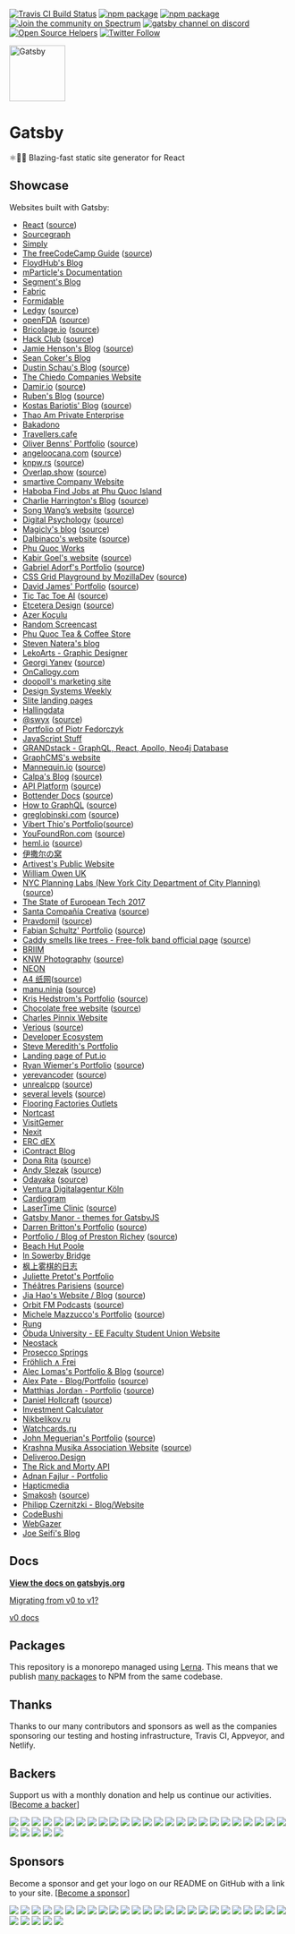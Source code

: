 [![Travis CI Build Status](https://travis-ci.org/gatsbyjs/gatsby.svg?branch=master)](https://travis-ci.org/gatsbyjs/gatsby)
[![npm package](https://img.shields.io/npm/v/gatsby.svg?style=flat-square)](https://www.npmjs.org/package/gatsby)
[![npm package](https://img.shields.io/npm/dm/gatsby.svg)](https://npmcharts.com/compare/gatsby?minimal=true)
[![Join the community on Spectrum](https://withspectrum.github.io/badge/badge.svg)](https://spectrum.chat/gatsby-js)
[![gatsby channel on discord](https://img.shields.io/badge/discord-gatsby%40reactiflux-738bd7.svg?style=flat-square)](https://discord.gg/0ZcbPKXt5bVoxkfV)
[![Open Source Helpers](https://www.codetriage.com/gatsbyjs/gatsby/badges/users.svg)](https://www.codetriage.com/gatsbyjs/gatsby)
[![Twitter Follow](https://img.shields.io/twitter/follow/gatsbyjs.svg?style=social)](https://twitter.com/gatsbyjs)

<img alt="Gatsby" src="https://www.gatsbyjs.org/monogram.svg" width="100">

# Gatsby

⚛️📄🚀 Blazing-fast static site generator for React

## Showcase

Websites built with Gatsby:

* [React](https://reactjs.org/)
  ([source](https://github.com/reactjs/reactjs.org))
* [Sourcegraph](https://about.sourcegraph.com)
* [Simply](https://simply.co.za)
* [The freeCodeCamp Guide](https://guide.freecodecamp.org)
  ([source](https://github.com/freeCodeCamp/guides))
* [FloydHub's Blog](https://blog.floydhub.com)
* [mParticle's Documentation](https://docs.mparticle.com)
* [Segment's Blog](https://segment.com/blog/)
* [Fabric](https://meetfabric.com/)
* [Formidable](https://formidable.com/)
* [Ledgy](https://www.ledgy.com/)
  ([source](https://github.com/morloy/ledgy.com))
* [openFDA](https://open.fda.gov/)
  ([source](https://github.com/FDA/open.fda.gov))
* [Bricolage.io](https://www.bricolage.io/)
  ([source](https://github.com/KyleAMathews/blog))
* [Hack Club](https://hackclub.com/)
  ([source](https://github.com/hackclub/site))
* [Jamie Henson's Blog](http://jamiehenson.com/)
  ([source](https://github.com/jamiehenson/jh47-gatsby))
* [Sean Coker's Blog](https://sean.is/)
* [Dustin Schau's Blog](https://dustinschau.com/blog/)
  ([source](https://github.com/dschau/blog))
* [The Chiedo Companies Website](https://www.chiedo.com)
* [Damir.io](http://damir.io/)
  ([source](https://github.com/dvzrd/gatsby-sfiction))
* [Ruben's Blog](https://vagr9k.me/) ([source](https://github.com/Vagr9K/Blog))
* [Kostas Bariotis' Blog](https://kostasbariotis.com/)
  ([source](https://github.com/kbariotis/kostasbariotis.com))
* [Thao Am Private Enterprise](http://thaoam.com/)
* [Bakadono](http://bakadono.com/)
* [Travellers.cafe](https://travellers.cafe/)
* [Oliver Benns' Portfolio](https://oliverbenns.com)
  ([source](https://github.com/oliverbenns/oliverbenns.com))
* [angeloocana.com](https://angeloocana.com)
  ([source](https://github.com/angeloocana/angeloocana))
* [knpw.rs](https://knpw.rs) ([source](https://github.com/knpwrs/knpw.rs))
* [Overlap.show](https://overlap.show)
  ([source](https://github.com/pouretrebelle/overlap.show))
* [smartive Company Website](https://smartive.ch)
* [Haboba Find Jobs at Phu Quoc Island](http://haboba.com)
* [Charlie Harrington's Blog](https://charlieharrington.com)
  ([source](https://github.com/whatrocks/blog))
* [Song Wang’s website](https://songwang.io/)
  ([source](https://github.com/wangsongiam/songwang.io))
* [Digital Psychology](http://digitalpsychology.io)
  ([source](https://github.com/danistefanovic/digitalpsychology.io))
* [Magicly's blog](https://magicly.me/)
  ([source](https://github.com/magicly/gatsby-blog))
* [Dalbinaco's website](http://dalbinaco.com/)
  ([source](https://github.com/dalbinaco/dalbinaco.github.io))
* [Phu Quoc Works](http://phuquocworks.net)
* [Kabir Goel's website](https://kbrgl.github.io)
  ([source](https://github.com/kbrgl/kbrgl.github.io))
* [Gabriel Adorf's Portfolio](https://gabrieladorf.com/)
  ([source](https://github.com/gabdorf/gabriel-adorf-portfolio))
* [CSS Grid Playground by MozillaDev](https://mozilladevelopers.github.io/playground/)
  ([source](https://github.com/MozillaDevelopers/playground))
* [David James' Portfolio](http://dfjames.com)
  ([source](https://github.com/daviddeejjames/dfjames-gatsby))
* [Tic Tac Toe AI](https://tic-tac-toe-ai.surge.sh)
  ([source](https://github.com/angeloocana/tic-tac-toe-ai))
* [Etcetera Design](https://etcetera.design)
  ([source](https://github.com/etceteradesign/website))
* [Azer Koçulu](http://azer.bike)
* [Random Screencast](https://randomscreencast.com)
* [Phu Quoc Tea & Coffee Store](http://trasuaphuquoc.com)
* [Steven Natera's blog](https://www.stevennatera.com)
* [LekoArts - Graphic Designer](https://www.lekoarts.de)
* [Georgi Yanev](https://blog.georgi-yanev.com)
  ([source](https://github.com/jumpalottahigh/blog.georgi-yanev.com))
* [OnCallogy.com](https://www.oncallogy.com)
* [doopoll's marketing site](https://doopoll.co)
* [Design Systems Weekly](https://designsystems.email/)
* [Slite landing pages](https://slite.com/)
* [Hallingdata](http://hallingdata.no/)
* [@swyx](http://swyx.io) ([source](https://github.com/sw-yx/swyxdotio))
* [Portfolio of Piotr Fedorczyk](https://piotrf.pl)
* [JavaScript Stuff](https://www.javascriptstuff.com)
* [GRANDstack - GraphQL, React, Apollo, Neo4j Database](http://grandstack.io/)
* [GraphCMS's website](https://graphcms.com)
* [Mannequin.io](https://mannequin.io)
  ([source](https://github.com/LastCallMedia/Mannequin/tree/master/site))
* [Calpa's Blog](https://calpa.me) [(source)](https://github.com/calpa/blog)
* [API Platform](https://api-platform.com)
  ([source](https://github.com/api-platform/website))
* [Bottender Docs](https://bottender.js.org/)
  ([source](https://github.com/bottenderjs/bottenderjs.github.io))
* [How to GraphQL](https://www.howtographql.com/)
  ([source](https://github.com/howtographql/howtographql))
* [greglobinski.com](https://greglobinski.com)
  ([source](https://github.com/greglobinski/greglobinski-com))
* [Vibert Thio's Portfolio](https://vibertthio.com/portfolio/)([source](https://github.com/vibertthio/portfolio))
* [YouFoundRon.com](https://youfoundron.com)
  ([source](https://github.com/rongierlach/yfr-dot-com))
* [heml.io](https://heml.io)
  ([source](https://github.com/SparkPost/heml.io))
* [伊撒尔の窝](https://www.yisaer.com)
* [Artivest's Public Website](https://artivest.co)
* [William Owen UK](http://william-owen.co.uk)
* [NYC Planning Labs (New York City Department of City Planning)](https://planninglabs.nyc)([source](https://github.com/nycplanning/labs-planninglabs-home))
* [The State of European Tech 2017](https://2017.stateofeuropeantech.com)
* [Santa Compañía Creativa](https://santacc.es) ([source](https://github.com/DesarrolloWebSantaCC/santacc-web))
* [Pravdomil](https://pravdomil.com) ([source](https://github.com/pravdomil/pravdomil.com))
* [Fabian Schultz' Portfolio](https://fabianschultz.com)
  ([source](https://github.com/fabe/site))
* [Caddy smells like trees - Free-folk band official page](https://caddysmellsliketrees.ru)
  ([source](https://github.com/podabed/caddysmellsliketrees.github.io))
* [BRIIM](https://bri.im/)
* [KNW Photography](https://www.knw.io)
  ([source](https://github.com/ryanwiemer/knw))
* [NEON](http://neonrated.com)
* [A4 纸网](http://www.a4z.cn)([source](https://github.com/hiooyUI/hiooyui.github.io))
* [manu.ninja](https://manu.ninja/) ([source](https://github.com/Lorti/manu.ninja))
* [Kris Hedstrom's Portfolio](https://k-create.com/) ([source](https://github.com/kristofferh/kristoffer))
* [Chocolate free website](https://chocolate-free.com/) ([source](https://github.com/Khaledgarbaya/chocolate-free-website))
* [Charles Pinnix Website](https://www.charlespinnix.com/)
* [Verious](https://www.verious.io/) ([source](https://github.com/cpinnix/verious))
* [Developer Ecosystem](https://www.developerecosystem.com/)
* [Steve Meredith's Portfolio](http://www.steveeeie.io/)
* [Landing page of Put.io](https://put.io/)
* [Ryan Wiemer's Portfolio](https://www.ryanwiemer.com)
  ([source](https://github.com/ryanwiemer/rw))
* [yerevancoder](https://yerevancoder.com)
  ([source](https://github.com/yerevancoder/yerevancoder.github.io))
* [unrealcpp](https://unrealcpp.com/) ([source](https://github.com/Harrison1/unrealcpp-com))
* [several levels](https://severallevels.io/) ([source](https://github.com/Harrison1/several-levels))
* [Flooring Factories Outlets](https://www.flooringfactoriesoutlets.com/)
* [Nortcast](https://nortcast.com/)
* [VisitGemer](https://visitgemer.sk/)
* [Nexit](https://nexit.sk/)
* [ERC dEX](https://ercdex.com)
* [iContract Blog](https://blog.icontract.co.uk)
* [Dona Rita](https://donarita.co.uk) ([source](https://github.com/peduarte/dona-rita-website))
* [Andy Slezak](https://www.aslezak.com) ([source](https://github.com/amslezak))
* [Odayaka](http://odayaka.net) ([source](https://github.com/odayakanaasa/odayaka))
* [Ventura Digitalagentur Köln](https://www.ventura-digital.de)
* [Cardiogram](https://cardiogr.am/)
* [LaserTime Clinic](https://lasertime.ru) ([source](https://github.com/oleglegun/lasertime))
* [Gatsby Manor - themes for GatsbyJS](https://gatsbymanor.com)
* [Darren Britton's Portfolio](https://darrenbritton.com) ([source](https://github.com/darrenbritton/darrenbritton.github.io))
* [Portfolio / Blog of Preston Richey](https://prestonrichey.com/) ([source](https://github.com/prichey/prestonrichey.com))
* [Beach Hut Poole](https://www.beachhutpoole.co.uk/)
* [In Sowerby Bridge](https://www.insowerbybridge.co.uk/)
* [枫上雾棋的日志](https://fengshangwuqi.github.io/fswq-blog/)
* [Juliette Pretot's Portfolio](https://juliette.sh)
* [Théâtres Parisiens](http://theatres-parisiens.fr/) ([source](https://github.com/phacks/theatres-parisiens))
* [Jia Hao's Website / Blog](https://jiahao.codes/) ([source](https://github.com/jiahaog/jiahao.codes))
* [Orbit FM Podcasts](https://www.orbit.fm/) ([source](https://github.com/agarrharr/orbit.fm))
* [Michele Mazzucco's Portfolio](https://www.michelemazzucco.it) ([source](https://github.com/michelemazzucco/michelemazzucco.it))
* [Rung](https://rung.com.br)
* [Óbuda University - EE Faculty Student Union Website](https://www.kandohok.hu)
* [Neostack](https://neostack.com)
* [Prosecco Springs](https://www.proseccosprings.com/)
* [Fröhlich ∧ Frei](https://www.froehlichundfrei.de/)
* [Alec Lomas's Portfolio & Blog](https://lowmess.com) ([source](https://github.com/lowmess/lowmess))
* [Alex Pate - Blog/Portfolio](https://alexpate.uk) ([source](https://github.com/alexpate/alexpate.uk))
* [Matthias Jordan - Portfolio](https://iammatthias.com) ([source](https://github.com/iammatthias/net))
* [Daniel Hollcraft](https://danielhollcraft.com) ([source](https://github.com/danielbh/danielhollcraft.com))
* [Investment Calculator](https://investmentcalculator.io/)
* [Nikbelikov.ru](http://nikbelikov.ru/)
* [Watchcards.ru](http://watchcards.ru/)
* [John Meguerian's Portfolio](https://johnmeguerian.com) ([source](https://github.com/jmegs/portfolio))
* [Krashna Musika Association Website](https://www.krashna.nl/) ([source](https://github.com/krashnamusika/krashna-site))
* [Deliveroo.Design](https://www.deliveroo.design/)
* [The Rick and Morty API](http://rickandmortyapi.com/)
* [Adnan Fajlur - Portfolio](https://adnanfajlur.xyz/)
* [Hapticmedia](https://hapticmedia.fr/en/)
* [Smakosh](https://smakosh.com) ([source](https://github.com/smakosh/smakosh.com))
* [Philipp Czernitzki - Blog/Website](http://philippczernitzki.me)
* [CodeBushi](https://codebushi.com/)
* [WebGazer](https://www.webgazer.io)
* [Joe Seifi's Blog](http://seifi.org)

## Docs

**[View the docs on gatsbyjs.org](https://www.gatsbyjs.org/docs/)**

[Migrating from v0 to v1?](https://www.gatsbyjs.org/docs/migrating-from-v0-to-v1/)

[v0 docs](https://github.com/gatsbyjs/gatsby/blob/v0.12.48/docs/index.md)

## Packages

This repository is a monorepo managed using
[Lerna](https://github.com/lerna/lerna). This means that we publish
[many packages](/packages) to NPM from the same codebase.

## Thanks

Thanks to our many contributors and sponsors as well as the companies sponsoring
our testing and hosting infrastructure, Travis CI, Appveyor, and Netlify.

## Backers

Support us with a monthly donation and help us continue our activities.
[[Become a backer](https://opencollective.com/gatsby#backer)]

<a href="https://opencollective.com/gatsby/backer/0/website" target="_blank"><img src="https://opencollective.com/gatsby/backer/0/avatar.svg"></a>
<a href="https://opencollective.com/gatsby/backer/1/website" target="_blank"><img src="https://opencollective.com/gatsby/backer/1/avatar.svg"></a>
<a href="https://opencollective.com/gatsby/backer/2/website" target="_blank"><img src="https://opencollective.com/gatsby/backer/2/avatar.svg"></a>
<a href="https://opencollective.com/gatsby/backer/3/website" target="_blank"><img src="https://opencollective.com/gatsby/backer/3/avatar.svg"></a>
<a href="https://opencollective.com/gatsby/backer/4/website" target="_blank"><img src="https://opencollective.com/gatsby/backer/4/avatar.svg"></a>
<a href="https://opencollective.com/gatsby/backer/5/website" target="_blank"><img src="https://opencollective.com/gatsby/backer/5/avatar.svg"></a>
<a href="https://opencollective.com/gatsby/backer/6/website" target="_blank"><img src="https://opencollective.com/gatsby/backer/6/avatar.svg"></a>
<a href="https://opencollective.com/gatsby/backer/7/website" target="_blank"><img src="https://opencollective.com/gatsby/backer/7/avatar.svg"></a>
<a href="https://opencollective.com/gatsby/backer/8/website" target="_blank"><img src="https://opencollective.com/gatsby/backer/8/avatar.svg"></a>
<a href="https://opencollective.com/gatsby/backer/9/website" target="_blank"><img src="https://opencollective.com/gatsby/backer/9/avatar.svg"></a>
<a href="https://opencollective.com/gatsby/backer/10/website" target="_blank"><img src="https://opencollective.com/gatsby/backer/10/avatar.svg"></a>
<a href="https://opencollective.com/gatsby/backer/11/website" target="_blank"><img src="https://opencollective.com/gatsby/backer/11/avatar.svg"></a>
<a href="https://opencollective.com/gatsby/backer/12/website" target="_blank"><img src="https://opencollective.com/gatsby/backer/12/avatar.svg"></a>
<a href="https://opencollective.com/gatsby/backer/13/website" target="_blank"><img src="https://opencollective.com/gatsby/backer/13/avatar.svg"></a>
<a href="https://opencollective.com/gatsby/backer/14/website" target="_blank"><img src="https://opencollective.com/gatsby/backer/14/avatar.svg"></a>
<a href="https://opencollective.com/gatsby/backer/15/website" target="_blank"><img src="https://opencollective.com/gatsby/backer/15/avatar.svg"></a>
<a href="https://opencollective.com/gatsby/backer/16/website" target="_blank"><img src="https://opencollective.com/gatsby/backer/16/avatar.svg"></a>
<a href="https://opencollective.com/gatsby/backer/17/website" target="_blank"><img src="https://opencollective.com/gatsby/backer/17/avatar.svg"></a>
<a href="https://opencollective.com/gatsby/backer/18/website" target="_blank"><img src="https://opencollective.com/gatsby/backer/18/avatar.svg"></a>
<a href="https://opencollective.com/gatsby/backer/19/website" target="_blank"><img src="https://opencollective.com/gatsby/backer/19/avatar.svg"></a>
<a href="https://opencollective.com/gatsby/backer/20/website" target="_blank"><img src="https://opencollective.com/gatsby/backer/20/avatar.svg"></a>
<a href="https://opencollective.com/gatsby/backer/21/website" target="_blank"><img src="https://opencollective.com/gatsby/backer/21/avatar.svg"></a>
<a href="https://opencollective.com/gatsby/backer/22/website" target="_blank"><img src="https://opencollective.com/gatsby/backer/22/avatar.svg"></a>
<a href="https://opencollective.com/gatsby/backer/23/website" target="_blank"><img src="https://opencollective.com/gatsby/backer/23/avatar.svg"></a>
<a href="https://opencollective.com/gatsby/backer/24/website" target="_blank"><img src="https://opencollective.com/gatsby/backer/24/avatar.svg"></a>
<a href="https://opencollective.com/gatsby/backer/25/website" target="_blank"><img src="https://opencollective.com/gatsby/backer/25/avatar.svg"></a>
<a href="https://opencollective.com/gatsby/backer/26/website" target="_blank"><img src="https://opencollective.com/gatsby/backer/26/avatar.svg"></a>
<a href="https://opencollective.com/gatsby/backer/27/website" target="_blank"><img src="https://opencollective.com/gatsby/backer/27/avatar.svg"></a>
<a href="https://opencollective.com/gatsby/backer/28/website" target="_blank"><img src="https://opencollective.com/gatsby/backer/28/avatar.svg"></a>
<a href="https://opencollective.com/gatsby/backer/29/website" target="_blank"><img src="https://opencollective.com/gatsby/backer/29/avatar.svg"></a>

## Sponsors

Become a sponsor and get your logo on our README on GitHub with a link to your
site. [[Become a sponsor](https://opencollective.com/gatsby#sponsor)]

<a href="https://opencollective.com/gatsby/sponsor/0/website" target="_blank"><img src="https://opencollective.com/gatsby/sponsor/0/avatar.svg"></a>
<a href="https://opencollective.com/gatsby/sponsor/1/website" target="_blank"><img src="https://opencollective.com/gatsby/sponsor/1/avatar.svg"></a>
<a href="https://opencollective.com/gatsby/sponsor/2/website" target="_blank"><img src="https://opencollective.com/gatsby/sponsor/2/avatar.svg"></a>
<a href="https://opencollective.com/gatsby/sponsor/3/website" target="_blank"><img src="https://opencollective.com/gatsby/sponsor/3/avatar.svg"></a>
<a href="https://opencollective.com/gatsby/sponsor/4/website" target="_blank"><img src="https://opencollective.com/gatsby/sponsor/4/avatar.svg"></a>
<a href="https://opencollective.com/gatsby/sponsor/5/website" target="_blank"><img src="https://opencollective.com/gatsby/sponsor/5/avatar.svg"></a>
<a href="https://opencollective.com/gatsby/sponsor/6/website" target="_blank"><img src="https://opencollective.com/gatsby/sponsor/6/avatar.svg"></a>
<a href="https://opencollective.com/gatsby/sponsor/7/website" target="_blank"><img src="https://opencollective.com/gatsby/sponsor/7/avatar.svg"></a>
<a href="https://opencollective.com/gatsby/sponsor/8/website" target="_blank"><img src="https://opencollective.com/gatsby/sponsor/8/avatar.svg"></a>
<a href="https://opencollective.com/gatsby/sponsor/9/website" target="_blank"><img src="https://opencollective.com/gatsby/sponsor/9/avatar.svg"></a>
<a href="https://opencollective.com/gatsby/sponsor/10/website" target="_blank"><img src="https://opencollective.com/gatsby/sponsor/10/avatar.svg"></a>
<a href="https://opencollective.com/gatsby/sponsor/11/website" target="_blank"><img src="https://opencollective.com/gatsby/sponsor/11/avatar.svg"></a>
<a href="https://opencollective.com/gatsby/sponsor/12/website" target="_blank"><img src="https://opencollective.com/gatsby/sponsor/12/avatar.svg"></a>
<a href="https://opencollective.com/gatsby/sponsor/13/website" target="_blank"><img src="https://opencollective.com/gatsby/sponsor/13/avatar.svg"></a>
<a href="https://opencollective.com/gatsby/sponsor/14/website" target="_blank"><img src="https://opencollective.com/gatsby/sponsor/14/avatar.svg"></a>
<a href="https://opencollective.com/gatsby/sponsor/15/website" target="_blank"><img src="https://opencollective.com/gatsby/sponsor/15/avatar.svg"></a>
<a href="https://opencollective.com/gatsby/sponsor/16/website" target="_blank"><img src="https://opencollective.com/gatsby/sponsor/16/avatar.svg"></a>
<a href="https://opencollective.com/gatsby/sponsor/17/website" target="_blank"><img src="https://opencollective.com/gatsby/sponsor/17/avatar.svg"></a>
<a href="https://opencollective.com/gatsby/sponsor/18/website" target="_blank"><img src="https://opencollective.com/gatsby/sponsor/18/avatar.svg"></a>
<a href="https://opencollective.com/gatsby/sponsor/19/website" target="_blank"><img src="https://opencollective.com/gatsby/sponsor/19/avatar.svg"></a>
<a href="https://opencollective.com/gatsby/sponsor/20/website" target="_blank"><img src="https://opencollective.com/gatsby/sponsor/20/avatar.svg"></a>
<a href="https://opencollective.com/gatsby/sponsor/21/website" target="_blank"><img src="https://opencollective.com/gatsby/sponsor/21/avatar.svg"></a>
<a href="https://opencollective.com/gatsby/sponsor/22/website" target="_blank"><img src="https://opencollective.com/gatsby/sponsor/22/avatar.svg"></a>
<a href="https://opencollective.com/gatsby/sponsor/23/website" target="_blank"><img src="https://opencollective.com/gatsby/sponsor/23/avatar.svg"></a>
<a href="https://opencollective.com/gatsby/sponsor/24/website" target="_blank"><img src="https://opencollective.com/gatsby/sponsor/24/avatar.svg"></a>
<a href="https://opencollective.com/gatsby/sponsor/25/website" target="_blank"><img src="https://opencollective.com/gatsby/sponsor/25/avatar.svg"></a>
<a href="https://opencollective.com/gatsby/sponsor/26/website" target="_blank"><img src="https://opencollective.com/gatsby/sponsor/26/avatar.svg"></a>
<a href="https://opencollective.com/gatsby/sponsor/27/website" target="_blank"><img src="https://opencollective.com/gatsby/sponsor/27/avatar.svg"></a>
<a href="https://opencollective.com/gatsby/sponsor/28/website" target="_blank"><img src="https://opencollective.com/gatsby/sponsor/28/avatar.svg"></a>
<a href="https://opencollective.com/gatsby/sponsor/29/website" target="_blank"><img src="https://opencollective.com/gatsby/sponsor/29/avatar.svg"></a>
